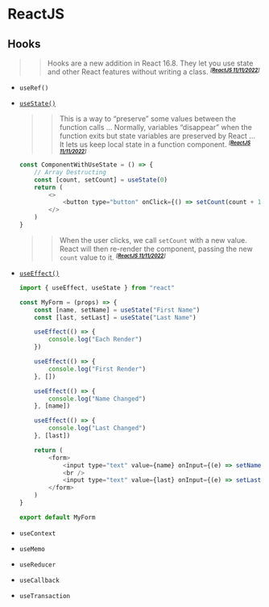 # ReactJS
## Hooks
>> Hooks are a new addition in React 16.8. They let you use state and other React features without writing a class. <small>***<sup>[[ReactJS 11/11/2022](https://reactjs.org/docs/hooks-state.html)]<sup>***</small>
- `useRef()`
- [`useState()`](../example2/src/components/ComponentWithUseState.jsx)
    >> This is a way to “preserve” some values between the function calls ... Normally, variables “disappear” when the function exits but state variables are preserved by React ... It lets us keep local state in a function component. <small>***<sup>[[ReactJS 11/11/2022](https://reactjs.org/docs/hooks-state.html)]<sup>***</small>
    ~~~js
    const ComponentWithUseState = () => {
        // Array Destructing
        const [count, setCount] = useState(0)
        return (
            <>
                <button type="button" onClick={() => setCount(count + 1)}>Counter {count}</button>
            </>
        )
    }
    ~~~
    >> When the user clicks, we call `setCount` with a new value. React will then re-render the component, passing the new `count` value to it. <small>***<sup>[[ReactJS 11/11/2022](https://reactjs.org/docs/hooks-state.html)]<sup>***</small>
    
- [`useEffect()`](../example-use-effect/)
    ~~~js
    import { useEffect, useState } from "react"

    const MyForm = (props) => {
        const [name, setName] = useState("First Name")
        const [last, setLast] = useState("Last Name")

        useEffect(() => {
            console.log("Each Render")
        })

        useEffect(() => {
            console.log("First Render")
        }, [])

        useEffect(() => {
            console.log("Name Changed")
        }, [name])

        useEffect(() => {
            console.log("Last Changed")
        }, [last])

        return (
            <form>
                <input type="text" value={name} onInput={(e) => setName(e.target.value)} />
                <br />
                <input type="text" value={last} onInput={(e) => setLast(e.target.value)} />
            </form>
        )
    }

    export default MyForm
    ~~~
- `useContext`
- `useMemo`
- `useReducer`
- `useCallback`
- `useTransaction`

